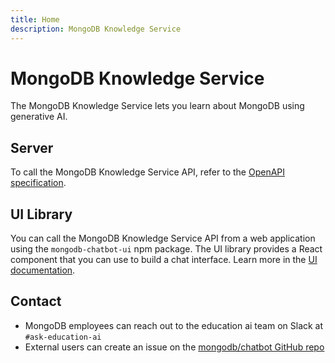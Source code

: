 ```yaml
---
title: Home
description: MongoDB Knowledge Service
---
```


# MongoDB Knowledge Service

The MongoDB Knowledge Service lets you learn about MongoDB using generative AI.

## Server

To call the MongoDB Knowledge Service API, refer to the [OpenAPI specification](/server/openapi/).

## UI Library

You can call the MongoDB Knowledge Service API from a web application using the `mongodb-chatbot-ui` npm package. The UI library provides a React component that you can use to build a chat interface. Learn more in the [UI documentation](./ui.md).

## Contact

- MongoDB employees can reach out to the education ai team on Slack at `#ask-education-ai`
- External users can create an issue on the [mongodb/chatbot GitHub repo](https://github.com/mongodb/chatbot/issues/new)